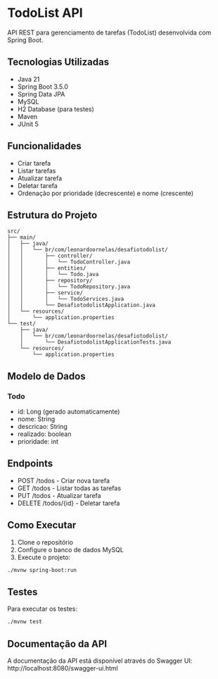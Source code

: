 # TodoList API

API REST para gerenciamento de tarefas (TodoList) desenvolvida com Spring Boot.

## Tecnologias Utilizadas

- Java 21
- Spring Boot 3.5.0
- Spring Data JPA
- MySQL
- H2 Database (para testes)
- Maven
- JUnit 5

## Funcionalidades

- Criar tarefa
- Listar tarefas
- Atualizar tarefa
- Deletar tarefa
- Ordenação por prioridade (decrescente) e nome (crescente)

## Estrutura do Projeto

```
src/
├── main/
│   ├── java/
│   │   └── br/com/leonardoornelas/desafiotodolist/
│   │       ├── controller/
│   │       │   └── TodoController.java
│   │       ├── entities/
│   │       │   └── Todo.java
│   │       ├── repository/
│   │       │   └── TodoRepository.java
│   │       ├── service/
│   │       │   └── TodoServices.java
│   │       └── DesafiotodolistApplication.java
│   └── resources/
│       └── application.properties
└── test/
    ├── java/
    │   └── br/com/leonardoornelas/desafiotodolist/
    │       └── DesafiotodolistApplicationTests.java
    └── resources/
        └── application.properties
```

## Modelo de Dados

### Todo
- id: Long (gerado automaticamente)
- nome: String
- descricao: String
- realizado: boolean
- prioridade: int

## Endpoints

- POST /todos - Criar nova tarefa
- GET /todos - Listar todas as tarefas
- PUT /todos - Atualizar tarefa
- DELETE /todos/{id} - Deletar tarefa


## Como Executar

1. Clone o repositório
2. Configure o banco de dados MySQL
3. Execute o projeto:
```bash
./mvnw spring-boot:run
```

## Testes

Para executar os testes:
```bash
./mvnw test
```

## Documentação da API

A documentação da API está disponível através do Swagger UI:
http://localhost:8080/swagger-ui.html 